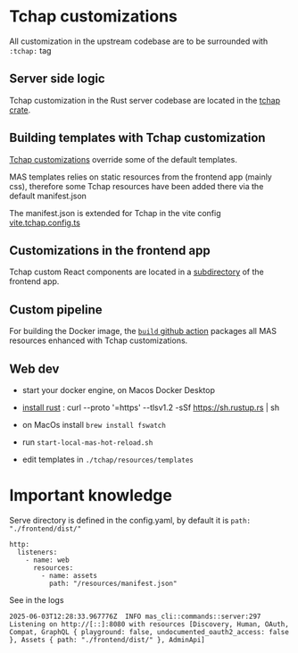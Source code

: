 # Tchap customizations

All customization in the upstream codebase are to be surrounded with `:tchap:` tag

## Server side logic

Tchap customization in the Rust server codebase are located in the [tchap crate](../crates/tchap).

## Building templates with Tchap customization

[Tchap customizations](resources/templates) override some of the default templates.

MAS templates relies on static resources from the frontend app (mainly css), therefore some Tchap resources have been added there via the default manifest.json

The manifest.json is extended for Tchap in the vite config [vite.tchap.config.ts](../frontend/tchap/vite.tchap.config.ts)


## Customizations in the frontend app

Tchap custom React components are located in a [subdirectory](../frontend/tchap) of the frontend app.

## Custom pipeline

For building the Docker image, the [`build` github action](../.github/workflows/build.yaml) packages all MAS resources enhanced with Tchap customizations.

## Web dev

- start your docker engine, on Macos Docker Desktop

- [install rust](https://www.rust-lang.org/tools/install) : curl --proto '=https' --tlsv1.2 -sSf https://sh.rustup.rs | sh

- on MacOs install `brew install fswatch`

- run `start-local-mas-hot-reload.sh`

- edit templates in `./tchap/resources/templates`


# Important knowledge

Serve directory is defined in the config.yaml, by default it is `path: "./frontend/dist/"`

```
http:
  listeners:
    - name: web
      resources:
        - name: assets
          path: "/resources/manifest.json"

```

See in the logs 

```
2025-06-03T12:28:33.967776Z  INFO mas_cli::commands::server:297 Listening on http://[::]:8080 with resources [Discovery, Human, OAuth, Compat, GraphQL { playground: false, undocumented_oauth2_access: false }, Assets { path: "./frontend/dist/" }, AdminApi] 

```
